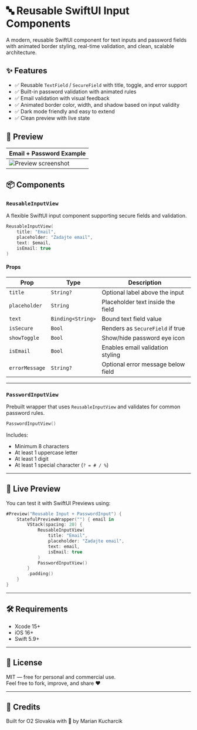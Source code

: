 # 🔤 Reusable SwiftUI Input Components

A modern, reusable SwiftUI component for text inputs and password fields with animated border styling, real-time validation, and clean, scalable architecture.

## ✨ Features

- ✅ Reusable `TextField` / `SecureField` with title, toggle, and error support
- ✅ Built-in password validation with animated rules
- ✅ Email validation with visual feedback
- ✅ Animated border color, width, and shadow based on input validity
- ✅ Dark mode friendly and easy to extend
- ✅ Clean preview with live state

## 📸 Preview

| Email + Password Example |
|--------------------------|
| ![Preview screenshot](preview.png) |

## 📦 Components

### `ReusableInputView`

A flexible SwiftUI input component supporting secure fields and validation.

```swift
ReusableInputView(
    title: "Email",
    placeholder: "Zadajte email",
    text: $email,
    isEmail: true
)
```

#### Props

| Prop                | Type           | Description                             |
|---------------------|----------------|-----------------------------------------|
| `title`             | `String?`      | Optional label above the input          |
| `placeholder`       | `String`       | Placeholder text inside the field       |
| `text`              | `Binding<String>` | Bound text field value             |
| `isSecure`          | `Bool`         | Renders as `SecureField` if true        |
| `showToggle`        | `Bool`         | Show/hide password eye icon             |
| `isEmail`           | `Bool`         | Enables email validation styling        |
| `errorMessage`      | `String?`      | Optional error message below field      |

---

### `PasswordInputView`

Prebuilt wrapper that uses `ReusableInputView` and validates for common password rules.

```swift
PasswordInputView()
```

Includes:
- Minimum 8 characters
- At least 1 uppercase letter
- At least 1 digit
- At least 1 special character (`? = # / %`)

---

## 🧪 Live Preview

You can test it with SwiftUI Previews using:

```swift
#Preview("Reusable Input + PasswordInput") {
    StatefulPreviewWrapper("") { email in
        VStack(spacing: 20) {
            ReusableInputView(
                title: "Email",
                placeholder: "Zadajte email",
                text: email,
                isEmail: true
            )
            PasswordInputView()
        }
        .padding()
    }
}
```

---

## 🛠 Requirements

- Xcode 15+
- iOS 16+
- Swift 5.9+

---


## 📄 License

MIT — free for personal and commercial use.  
Feel free to fork, improve, and share ❤️

---

## 🙏 Credits

Built for O2 Slovakia with 💙 by Marian Kucharcik
